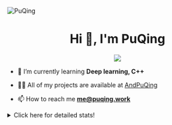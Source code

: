 ![PuQing](https://user-images.githubusercontent.com/27223114/171565019-9a56fae6-b08b-421f-99db-7e830da42371.png)

<h1 align="center">Hi 👋, I'm PuQing</h1>

<p align="center">
  <img src="https://github-widgetbox.vercel.app/api/profile?username=AndPuQing&data=followers,repositories,stars,commits"/>
</p>

- 🌱 I’m currently learning **Deep learning, C++**

- 👨‍💻 All of my projects are available at [AndPuQing](https://github.com/AndPuQing)

- 📫 How to reach me **me@puqing.work**

<details>
<summary>Click here for detailed stats!</summary>

<!--START_SECTION:waka-->
**I'm a Night 🦉** 

```text
🌞 Morning    34 commits     ██░░░░░░░░░░░░░░░░░░░░░░░   10.73% 
🌆 Daytime    114 commits    █████████░░░░░░░░░░░░░░░░   35.96% 
🌃 Evening    118 commits    █████████░░░░░░░░░░░░░░░░   37.22% 
🌙 Night      51 commits     ████░░░░░░░░░░░░░░░░░░░░░   16.09%

```


📊 **This Week I Spent My Time On** 

```text
💬 Programming Languages: 
Python                   15 hrs 39 mins      ████████████░░░░░░░░░░░░░   47.96% 
JavaScript               7 hrs 59 mins       ██████░░░░░░░░░░░░░░░░░░░   24.48% 
TypeScript               2 hrs 30 mins       ██░░░░░░░░░░░░░░░░░░░░░░░   7.67% 
Jupyter Notebook         1 hr 56 mins        █░░░░░░░░░░░░░░░░░░░░░░░░   5.93% 
JSON                     1 hr 54 mins        █░░░░░░░░░░░░░░░░░░░░░░░░   5.84%

🔥 Editors: 
VS Code                  24 hrs 24 mins      ██████████████████░░░░░░░   74.76% 
PyCharm                  7 hrs 58 mins       ██████░░░░░░░░░░░░░░░░░░░   24.42% 
WebStorm                 16 mins             ░░░░░░░░░░░░░░░░░░░░░░░░░   0.82%

💻 Operating System: 
Windows                  24 hrs 44 mins      ███████████████████░░░░░░   75.77% 
Linux                    6 hrs 48 mins       █████░░░░░░░░░░░░░░░░░░░░   20.87% 
WSL                      1 hr 5 mins         ░░░░░░░░░░░░░░░░░░░░░░░░░   3.36%

```


<!--END_SECTION:waka-->
</details>
